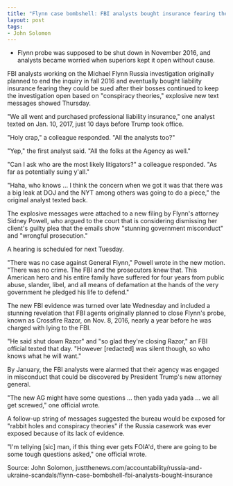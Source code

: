 ```yaml
---
title: "Flynn case bombshell: FBI analysts bought insurance fearing they'd be sued for misconduct"
layout: post
tags:
- John Solomon
---
```


- Flynn probe was supposed to be shut down in November 2016, and analysts became worried when superiors kept it open without cause.

FBI analysts working on the Michael Flynn Russia investigation originally planned to end the inquiry in fall 2016 and eventually bought liability insurance fearing they could be sued after their bosses continued to keep the investigation open based on "conspiracy theories," explosive new text messages showed Thursday.

"We all went and purchased professional liability insurance," one analyst texted on Jan. 10, 2017, just 10 days before Trump took office.

"Holy crap," a colleague responded. "All the analysts too?"

"Yep," the first analyst said. "All the folks at the Agency as well."

"Can I ask who are the most likely litigators?" a colleague responded. "As far as potentially suing y'all."

"Haha, who knows ... I think the concern when we got it was that there was a big leak at DOJ and the NYT among others was going to do a piece," the original analyst texted back.

The explosive messages were attached to a new filing by Flynn's attorney Sidney Powell, who argued to the court that is considering dismissing her client's guilty plea that the emails show "stunning government misconduct" and "wrongful prosecution."

A hearing is scheduled for next Tuesday.

"There was no case against General Flynn," Powell wrote in the new motion. "There was no crime. The FBI and the prosecutors knew that. This American hero and his entire family have suffered for four years from public abuse, slander, libel, and all means of defamation at the hands of the very government he pledged his life to defend."

The new FBI evidence was turned over late Wednesday and included a stunning revelation that FBI agents originally planned to close Flynn's probe, known as Crossfire Razor, on Nov. 8, 2016, nearly a year before he was charged with lying to the FBI.

"He said shut down Razor" and "so glad they're closing Razor," an FBI official texted that day. "However [redacted] was silent though, so who knows what he will want."

By January, the FBI analysts were alarmed that their agency was engaged in misconduct that could be discovered by President Trump's new attorney general.

"The new AG might have some questions ... then yada yada yada ... we all get screwed," one official wrote.

A follow-up string of messages suggested the bureau would be exposed for "rabbit holes and conspiracy theories" if the Russia casework was ever exposed because of its lack of evidence.

"I'm tellying [sic] man, if this thing ever gets FOIA'd, there are going to be some tough questions asked," one official wrote.

Source: John Solomon, justthenews.com/accountability/russia-and-ukraine-scandals/flynn-case-bombshell-fbi-analysts-bought-insurance
